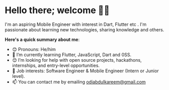 # Hello there; welcome 👋🏾



I'm an aspiring Mobile Engineer with interest in Dart, Flutter etc . I'm passionate about learning new technologies, sharing knowledge and others.

**Here's a quick summary about me**:

- 😊 Pronouns: He/him
- 🌱 I’m currently learning Flutter, JavaScript, Dart and 0SS.
- 😊 I’m looking for help with open source projects, hackathons, internships, and entry-level opportunities.
- 💼 Job interests: Software Engineer & Mobile Engineer   (Intern or Junior level).
- 📫 You can contact me by emailing odiabdulkareem@gmail.com
